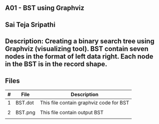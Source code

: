 ## A01 - BST using Graphviz

## Sai Teja Sripathi

## Description: Creating a binary search tree using Graphviz (visualizing tool). BST contain seven nodes in the format of left data right. Each node in the BST is in the record shape.


## Files

|  # |  File |  Description                           |
|----|-------|----------------------------------------|
| 1  |BST.dot| This file contain graphviz code for BST|
|    |       |                                        |
| 2  |BST.png| This file contain output BST           |
|    |       |                                        |

